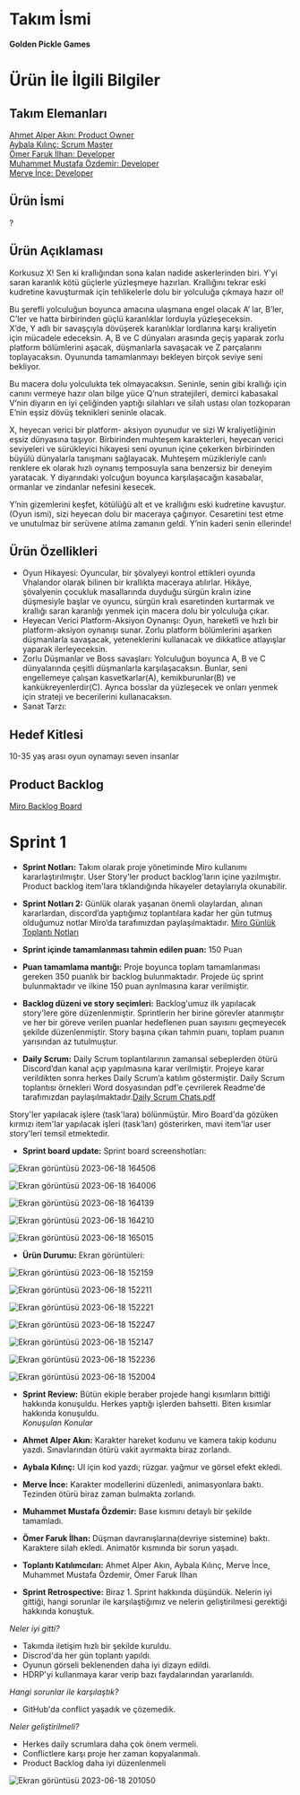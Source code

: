 # Takım İsmi
**Golden Pickle Games**
# Ürün İle İlgili Bilgiler
## Takım Elemanları
[Ahmet Alper Akın: Product Owner](https://www.linkedin.com/in/alper-ak%C4%B1n-9177361ba/) <br/> [Aybala Kılınç: Scrum Master](https://www.linkedin.com/in/aybalakilinc/) <br/> [Ömer Faruk İlhan: Developer](https://www.linkedin.com/in/%C3%B6mer-faruk-ilhan-b115a9219/) <br/> [Muhammet Mustafa Özdemir: Developer](https://www.linkedin.com/in/muhammedmustafaozdemir/) <br/> [Merve İnce: Developer](https://www.linkedin.com/in/merve-ince-aa09261a3/)
## Ürün İsmi
?
## Ürün Açıklaması
Korkusuz X! Sen ki krallığından sona kalan nadide askerlerinden biri. Y’yi saran karanlık kötü güçlerle yüzleşmeye hazırlan. Krallığını tekrar eski kudretine kavuşturmak için tehlikelerle dolu bir yolculuğa çıkmaya hazır ol! <br/>

 Bu şerefli yolculuğun boyunca amacına ulaşmana engel olacak A’ lar, B’ler, C’ler ve hatta birbirinden güçlü karanlıklar lorduyla yüzleşeceksin. <br/>
 X’de, Y adlı bir savaşçıyla dövüşerek karanlıklar lordlarına karşı kraliyetin için mücadele edeceksin. A, B ve C dünyaları arasında geçiş yaparak zorlu platform bölümlerini aşacak, düşmanlarla savaşacak ve Z parçalarını toplayacaksın. Oyununda tamamlanmayı bekleyen birçok seviye seni bekliyor. <br/>
 
 Bu macera dolu yolculukta tek olmayacaksın. Seninle, senin gibi krallığı için canını vermeye hazır olan bilge yüce Q’nun stratejileri, demirci kabasakal V’nin diyarın en iyi çeliğinden yaptığı silahları ve silah ustası olan tozkoparan E’nin eşsiz dövüş teknikleri seninle olacak. <br/>
 
 X, heyecan verici bir platform- aksiyon oyunudur ve sizi W kraliyetliğinin eşsiz dünyasına taşıyor. Birbirinden muhteşem karakterleri, heyecan verici seviyeleri ve sürükleyici hikayesi seni oyunun içine çekerken birbirinden büyülü dünyalarla tanışmanı sağlayacak. Muhteşem müzikleriyle canlı renklere ek olarak hızlı oynanış temposuyla sana benzersiz bir deneyim yaratacak. Y diyarındaki yolcuğun boyunca karşılaşacağın kasabalar, ormanlar ve zindanlar nefesini kesecek. <br/>
 
 Y’nin gizemlerini keşfet, kötülüğü alt et ve krallığını eski kudretine kavuştur. (Oyun ismi), sizi heyecan dolu bir maceraya çağırıyor. Cesaretini test etme ve unutulmaz bir serüvene atılma zamanın geldi. Y’nin kaderi senin ellerinde! <br/>
## Ürün Özellikleri
- Oyun Hikayesi: Oyuncular, bir şövalyeyi kontrol ettikleri oyunda Vhalandor olarak bilinen bir krallıkta maceraya atılırlar. Hikâye, şövalyenin çocukluk masallarında duyduğu sürgün kralın izine düşmesiyle başlar ve oyuncu, sürgün kralı esaretinden kurtarmak ve krallığı saran karanlığı yenmek için macera dolu bir yolculuğa çıkar. <br/>
- Heyecan Verici Platform-Aksiyon Oynanışı: Oyun, hareketli ve hızlı bir platform-aksiyon oynanışı sunar. Zorlu platform bölümlerini aşarken düşmanlarla savaşacak, yeteneklerini kullanacak ve dikkatlice atlayışlar yaparak ilerleyeceksin. <br/>
- Zorlu Düşmanlar ve Boss savaşları: Yolculuğun boyunca A, B ve C dünyalarında çeşitli düşmanlarla karşılaşacaksın. Bunlar, seni engellemeye çalışan kasvetkarlar(A), kemikburunlar(B) ve kankükreyenlerdir(C). Ayrıca bosslar da yüzleşecek ve onları yenmek için strateji ve becerilerini kullanacaksın. <br/>
- Sanat Tarzı: <br/>
## Hedef Kitlesi
10-35 yaş arası oyun oynamayı seven insanlar <br/>
## Product Backlog
[Miro Backlog Board](https://miro.com/app/board/uXjVMBtaSXg=/?share_link_id=323993331441)
# Sprint 1
- **Sprint Notları:** Takım olarak proje yönetiminde Miro kullanımı kararlaştırılmıştır. User Story'ler product backlog'ların içine yazılmıştır. Product backlog item'lara tıklandığında hikayeler detaylarıyla okunabilir.

- **Sprint Notları 2:** Günlük olarak yaşanan önemli olaylardan, alınan kararlardan, discord’da yaptığımız toplantılara kadar her gün tutmuş olduğumuz notlar Miro’da tarafımızdan paylaşılmaktadır. [Miro Günlük Toplantı Notları](https://miro.com/app/board/uXjVMCbI9kE=/?share_link_id=135888595427)

- **Sprint içinde tamamlanması tahmin edilen puan:** 150 Puan


-	**Puan tamamlama mantığı:** Proje boyunca toplam tamamlanması gereken 350 puanlık bir backlog bulunmaktadır. Projede üç sprint bulunmaktadır ve ilkine 150 puan ayrılmasına karar verilmiştir.

-	**Backlog düzeni ve story seçimleri:** Backlog'umuz ilk yapılacak story'lere göre düzenlenmiştir. Sprintlerin her birine görevler atanmıştır ve her bir göreve verilen puanlar hedeflenen puan sayısını geçmeyecek şekilde düzenlenmiştir. Story başına çıkan tahmin puanı, toplam puanın yarısından az tutulmuştur.

-	**Daily Scrum:** Daily Scrum toplantılarının zamansal sebeplerden ötürü Discord’dan kanal açıp yapılmasına karar verilmiştir. Projeye karar verildikten sonra herkes Daily Scrum’a katılım göstermiştir. Daily Scrum toplantısı örnekleri Word dosyasından pdf’e çevrilerek Readme'de tarafımızdan paylaşılmaktadır.[Daily Scrum Chats.pdf](https://github.com/howlthewizard/BootcampProject/files/11782226/Daily.Scrum.Chats.pdf) <br/>

Story'ler yapılacak işlere (task'lara) bölünmüştür. Miro Board'da gözüken kırmızı item'lar yapılacak işleri (task’ları) gösterirken, mavi item'lar user story'leri temsil etmektedir.

-	**Sprint board update:** Sprint board screenshotları:

![Ekran görüntüsü 2023-06-18 164506](https://github.com/howlthewizard/BootcampProject/assets/117678371/455282ba-3b08-459d-ba4f-64423340ef41)

![Ekran görüntüsü 2023-06-18 164006](https://github.com/howlthewizard/BootcampProject/assets/117678371/9668c2df-bcf9-4eca-93a3-74d34db7cc43)

![Ekran görüntüsü 2023-06-18 164139](https://github.com/howlthewizard/BootcampProject/assets/117678371/76f1d82d-ba74-4531-bf9f-2a3e57f0b6c1)

![Ekran görüntüsü 2023-06-18 164210](https://github.com/howlthewizard/BootcampProject/assets/117678371/72f2d5d9-6ee8-4734-a00b-907c302cb1a8)

![Ekran görüntüsü 2023-06-18 165015](https://github.com/howlthewizard/BootcampProject/assets/117678371/6c824df9-4f6d-42d6-a06b-f958370e32ae)

-	**Ürün Durumu:** Ekran görüntüleri:

![Ekran görüntüsü 2023-06-18 152159](https://github.com/howlthewizard/BootcampProject/assets/117678371/8e513630-f920-4659-8ad3-49ed7e475b4e)

![Ekran görüntüsü 2023-06-18 152211](https://github.com/howlthewizard/BootcampProject/assets/117678371/7ba28864-c4f2-4a6e-bdb0-e401435858a8)

![Ekran görüntüsü 2023-06-18 152221](https://github.com/howlthewizard/BootcampProject/assets/117678371/04ab1bfb-114d-4d09-9798-242c115fcb39)

![Ekran görüntüsü 2023-06-18 152247](https://github.com/howlthewizard/BootcampProject/assets/117678371/5cffcd77-e392-4196-84c4-93d4cfc3631f)

![Ekran görüntüsü 2023-06-18 152147](https://github.com/howlthewizard/BootcampProject/assets/117678371/ea64ce43-d94e-4884-bdd4-9012ac853f43)

![Ekran görüntüsü 2023-06-18 152236](https://github.com/howlthewizard/BootcampProject/assets/117678371/18f001e9-8b08-4124-bbc2-81c5d998c048)

![Ekran görüntüsü 2023-06-18 152004](https://github.com/howlthewizard/BootcampProject/assets/117678371/9366e691-307a-487b-936d-8653fc09db1a)

-	**Sprint Review:** Bütün ekiple beraber projede hangi kısımların bittiği hakkında konuşuldu. Herkes yaptığı işlerden bahsetti. Biten kısımlar hakkında konuşuldu. <br/>
*Konuşulan Konular* <br/>
- **Ahmet Alper Akın:** Karakter hareket kodunu ve kamera takip kodunu yazdı. Sınavlarından ötürü vakit ayırmakta biraz zorlandı.
- **Aybala Kılınç:** UI için kod yazdı; rüzgar. yağmur ve görsel efekt ekledi.
- **Merve İnce:** Karakter modellerini düzenledi, animasyonlara baktı. Tezinden ötürü biraz zaman bulmakta zorlandı.
- **Muhammet Mustafa Özdemir:** Base kısmını detaylı bir şekilde tamamladı.
- **Ömer Faruk İlhan:** Düşman davranışlarına(devriye sistemine) baktı. Karaktere silah ekledi. Animatör kısmında bir sorun yaşadı.

- **Toplantı Katılımcıları:** Ahmet Alper Akın, Aybala Kılınç, Merve İnce, Muhammet Mustafa Özdemir, Ömer Faruk İlhan

-	**Sprint Retrospective:** Biraz 1. Sprint hakkında düşündük. Nelerin iyi gittiği, hangi sorunlar ile karşılaştiğımız ve nelerin geliştirilmesi gerektiği hakkında konuştuk.

*Neler iyi gitti?* <br/>
- Takımda iletişim hızlı bir şekilde kuruldu.
- Discrod'da her gün toplantı yapıldı.
- Oyunun görseli beklenenden daha iyi dizayn edildi.
- HDRP'yi kullanmaya karar verip bazı faydalarından yararlanıldı.

*Hangi sorunlar ile karşılaştık?* <br/>
- GitHub'da conflict yaşadık ve çözemedik.

*Neler geliştirilmeli?* <br/>
- Herkes daily scrumlara daha çok önem vermeli.
- Conflictlere karşı proje her zaman kopyalanmalı.
- Product Backlog daha iyi düzenlenmeli

![Ekran görüntüsü 2023-06-18 201050](https://github.com/howlthewizard/BootcampProject/assets/117678371/cf98164c-5445-49e8-99a8-e6ab77ab0bd1)
